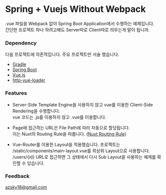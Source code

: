 # Spring + Vuejs Without Webpack  

.vue 파일을 Webpack 없이 Spring Boot Application에서 수행하는 예제입니다.  
간단한 프로젝트 하나 하려고해도 Server따로 Client따로 띄우는게 말이 됩니까.  

### Dependency
다음 프로젝트에 의존적입니다.
주요 프로젝트만 서술 했습니다.

* [Gradle](https://docs.gradle.org)
* [Spring Boot](https://spring.io/projects/spring-boot)
* [Vue.js](https://vuejs.org/)
* [http-vue-loader](https://github.com/FranckFreiburger/http-vue-loader)

### Features
* Server-Side Template Engine을 사용하지 않고 vue를 이용한 Client-Side Rendering을 수행합니다.  
vue 코드는 .js를 이용하지 않고 .vue를 이용합니다.
    
* Page에 접근하는 URL은 File Path에 따라 자동으로 할당됩니다.  
이는 Nuxt의 Routing Rule을 따릅니다. ([Nuxt Routing Rule](https://ko.nuxtjs.org/guide/routing))
    
* Vue-Router를 이용한 Layout을 적용했습니다. 프로젝트는 /static/components/main-layout.vue를 최상위 Layout으로 사용합니다.  
/users/{id} URL로 접근하면 그 상태에서 다시 Sub Layout을 사용하는 예제를 확인할 수 있습니다.

### Feedback
azsky18@gmail.com

